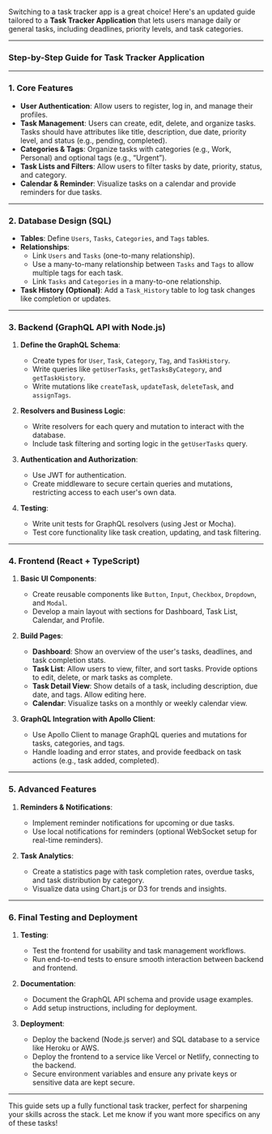 
Switching to a task tracker app is a great choice! Here's an updated guide tailored to a **Task Tracker Application** that lets users manage daily or general tasks, including deadlines, priority levels, and task categories.

---

### **Step-by-Step Guide for Task Tracker Application**

---

### **1. Core Features**

   - **User Authentication**: Allow users to register, log in, and manage their profiles.
   - **Task Management**: Users can create, edit, delete, and organize tasks. Tasks should have attributes like title, description, due date, priority level, and status (e.g., pending, completed).
   - **Categories & Tags**: Organize tasks with categories (e.g., Work, Personal) and optional tags (e.g., “Urgent”).
   - **Task Lists and Filters**: Allow users to filter tasks by date, priority, status, and category.
   - **Calendar & Reminder**: Visualize tasks on a calendar and provide reminders for due tasks.

---

### **2. Database Design (SQL)**

   - **Tables**: Define `Users`, `Tasks`, `Categories`, and `Tags` tables.
   - **Relationships**:
     - Link `Users` and `Tasks` (one-to-many relationship).
     - Use a many-to-many relationship between `Tasks` and `Tags` to allow multiple tags for each task.
     - Link `Tasks` and `Categories` in a many-to-one relationship.
   - **Task History (Optional)**: Add a `Task_History` table to log task changes like completion or updates.

---

### **3. Backend (GraphQL API with Node.js)**

1. **Define the GraphQL Schema**:
   - Create types for `User`, `Task`, `Category`, `Tag`, and `TaskHistory`.
   - Write queries like `getUserTasks`, `getTasksByCategory`, and `getTaskHistory`.
   - Write mutations like `createTask`, `updateTask`, `deleteTask`, and `assignTags`.

2. **Resolvers and Business Logic**:
   - Write resolvers for each query and mutation to interact with the database.
   - Include task filtering and sorting logic in the `getUserTasks` query.

3. **Authentication and Authorization**:
   - Use JWT for authentication.
   - Create middleware to secure certain queries and mutations, restricting access to each user's own data.

4. **Testing**:
   - Write unit tests for GraphQL resolvers (using Jest or Mocha).
   - Test core functionality like task creation, updating, and task filtering.

---

### **4. Frontend (React + TypeScript)**

1. **Basic UI Components**:
   - Create reusable components like `Button`, `Input`, `Checkbox`, `Dropdown`, and `Modal`.
   - Develop a main layout with sections for Dashboard, Task List, Calendar, and Profile.

2. **Build Pages**:
   - **Dashboard**: Show an overview of the user's tasks, deadlines, and task completion stats.
   - **Task List**: Allow users to view, filter, and sort tasks. Provide options to edit, delete, or mark tasks as complete.
   - **Task Detail View**: Show details of a task, including description, due date, and tags. Allow editing here.
   - **Calendar**: Visualize tasks on a monthly or weekly calendar view.
   
3. **GraphQL Integration with Apollo Client**:
   - Use Apollo Client to manage GraphQL queries and mutations for tasks, categories, and tags.
   - Handle loading and error states, and provide feedback on task actions (e.g., task added, completed).

---

### **5. Advanced Features**

1. **Reminders & Notifications**:
   - Implement reminder notifications for upcoming or due tasks.
   - Use local notifications for reminders (optional WebSocket setup for real-time reminders).

2. **Task Analytics**:
   - Create a statistics page with task completion rates, overdue tasks, and task distribution by category.
   - Visualize data using Chart.js or D3 for trends and insights.

---

### **6. Final Testing and Deployment**

1. **Testing**:
   - Test the frontend for usability and task management workflows.
   - Run end-to-end tests to ensure smooth interaction between backend and frontend.

2. **Documentation**:
   - Document the GraphQL API schema and provide usage examples.
   - Add setup instructions, including for deployment.

3. **Deployment**:
   - Deploy the backend (Node.js server) and SQL database to a service like Heroku or AWS.
   - Deploy the frontend to a service like Vercel or Netlify, connecting to the backend.
   - Secure environment variables and ensure any private keys or sensitive data are kept secure.

---

This guide sets up a fully functional task tracker, perfect for sharpening your skills across the stack. Let me know if you want more specifics on any of these tasks!